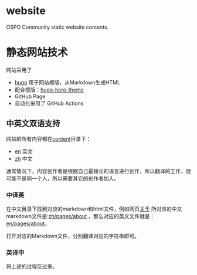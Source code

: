 # website
OSPO Community static website contents.

# 静态网站技术

网站采用了

* [hugo](https://gohugo.io/)  用于网站模版，从Markdown生成HTML
* 配合模版：[hugo-hero-theme](https://www.zerostatic.io/theme/hugo-hero/)
* GitHub Page
* 自动化采用了 GitHub Actions

## 中英文双语支持

网站的所有内容都在[content](https://github.com/ospocommunity/website/tree/main/content)目录下：

* [en](https://github.com/ospocommunity/website/tree/main/content/en) 英文
* [zh](https://github.com/ospocommunity/website/tree/main/content/zh) 中文

通常情况下，内容创作者是根据自己最擅长的语言进行创作，所以翻译的工作，很可能不是同一个人，所以需要其它的创作者加入。

### 中译英

在中文目录下找到对应的markdown和html文件，例如网页[关于](https://ospo.events/zh/about/) 所对应的中文markdown文件是:[zh/pages/about](https://github.com/ospocommunity/website/tree/main/content/zh/pages/about) ，那么对应的英文文件就是：[en/pages/about](https://github.com/ospocommunity/website/tree/main/content/en/pages/about)。

打开对应的Markdown文件，分别翻译对应的字符串即可。

### 英译中

将上述的过程反过来。